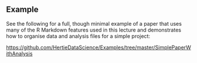## Example

See the following for a full, though minimal example of a paper that uses many
of the R Markdown features used in this lecture and demonstrates how to organise
data and analysis files for a simple project:

<https://github.com/HertieDataScience/Examples/tree/master/SimplePaperWithAnalysis>
